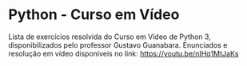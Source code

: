 # Python - Curso em Vídeo

Lista de exercícios resolvida do Curso em Vídeo de Python 3, disponibilizados pelo professor Gustavo Guanabara. Enunciados e resolução em vídeo disponíveis no link: https://youtu.be/nIHq1MtJaKs 
